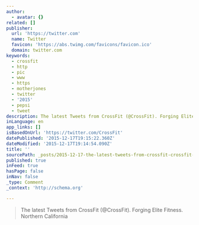 ```yaml
---
author:
  - avatar: {}
related: []
publisher:
  url: 'https://twitter.com'
  name: Twitter
  favicon: 'https://abs.twimg.com/favicons/favicon.ico'
  domain: twitter.com
keywords:
  - crossfit
  - http
  - pic
  - www
  - https
  - motherjones
  - twitter
  - '2015'
  - pepsi
  - tweet
description: The latest Tweets from CrossFit (@CrossFit). Forging Elite Fitness. Northern California
inLanguage: en
app_links: []
isBasedOnUrl: 'https://twitter.com/CrossFit'
datePublished: '2015-12-17T19:15:22.360Z'
dateModified: '2015-12-17T19:14:54.090Z'
title: ''
sourcePath: _posts/2015-12-17-the-latest-tweets-from-crossfit-crossfit-forging-elite-f.md
published: true
inFeed: true
hasPage: false
inNav: false
_type: Comment
_context: 'http://schema.org'

---
```

> The latest Tweets from CrossFit &lpar;&commat;CrossFit&rpar;&period; Forging Elite Fitness&period; Northern California